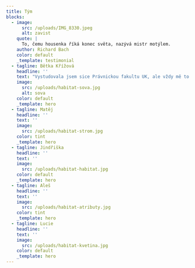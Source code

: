 ```yaml
---
title: Tým
blocks:
  - image:
      src: /uploads/IMG_8330.jpeg
      alt: zavist
    quote: |
      To, čemu housenka říká konec světa, nazývá mistr motýlem.
    author: Richard Bach
    color: default
    _template: testimonial
  - tagline: Bětka Křížová
    headline: ''
    text: "Vystudovala jsem sice Právnickou fakultu UK, ale vždy mě to táhlo spíše k dovádění s\_dětmi, než k sezení v\_kanceláři.\n\nPřes 20\_let jsem členkou Zbraslavského skautského střediska, několik let jsem vedla oddíl skautek. Pracovala jsem jako sociální pracovník v\_doprovodné organizaci pro pěstounské rodiny, dělala jsem primární prevenci na\_základních školách, na skok jsem byla i\_v\_Komořanské mateřské školce. Posledních 5\_let se věnuji především svým dvěma dětem.\n\nOblast vzdělávání je pro mě i mého manžela tématem již mnoho let. Až ale naše vlastní děti mi dodaly sílu a odvahu udělat krok do neznáma a vytvořit na Zbraslavi prostor, který by byl alternativou ke klasické škole.\n\nRadost, kterou mi přináší práce s dětmi se nesnažím naplňovat jen přímou prací s nimi, ale také vzděláváním sebe samotné. Absolvovala jsem kurz Čtením a psaním ke kritickému myšlení, Škola bez poražených, v létě se chystám na kurz Hejného matematiky.\n"
    image:
      src: /uploads/habitat-sova.jpg
      alt: sova
    color: default
    _template: hero
  - tagline: Matěj
    headline: ''
    text: ''
    image:
      src: /uploads/habitat-strom.jpg
    color: tint
    _template: hero
  - tagline: Jindřiška
    headline: ''
    text: ''
    image:
      src: /uploads/habitat-habitat.jpg
    color: default
    _template: hero
  - tagline: Aleš
    headline: ''
    text: ''
    image:
      src: /uploads/habitat-atributy.jpg
    color: tint
    _template: hero
  - tagline: Lucie
    headline: ''
    text: ''
    image:
      src: /uploads/habitat-kvetina.jpg
    color: default
    _template: hero
---
```



